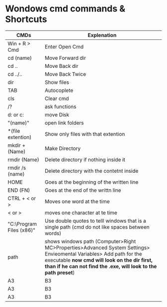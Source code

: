 # Wondows cmd commands & Shortcuts

CMDs | Explenation |
---------|----------|
Win + R > Cmd | Enter Open Cmd |
cd (name) | Move Forward dir |
cd .. | Move Back dir |
cd ../.. | Move Back Twice |
dir | Show files |
TAB | Autocoplete | 
cls | Clear cmd |
/? | ask functions |
d: or c: | move Disk |
"(name)" | open link folders |
*(file extention)  | Show only files with that extention |
mkdir + (Name)| Make Directory |
rmdir (Name) | Delete directory if nothing inside it |
rmdir /s (name)| Delete directory with the contetnt inside |
HOME| Goes at the beginning of the written line |
END (FN)| Goes at the end of the writtn line |
CTRL + < or >| Moves one word at the time |
< or > | moves one character at te time |
 "C:\Program Files (x86)\" | Use double quotes to telll windows that is a single path (cmd do not like spaces between words) |
 path | shows windows path (Computer>Right MC>Properties>Advanced System Settings> Envieomental Variables> Add path for the executable **now cmd will look on the dir first, than if he can not find the .exe, will look to the path preset**)|
 A3 | B3 | 
 A3 | B3 |
 A3 | B3 |
